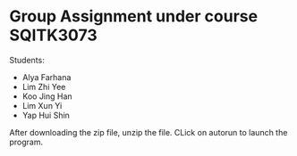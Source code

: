 # Group Assignment under course SQITK3073
Students:

* Alya Farhana
* Lim Zhi Yee
* Koo Jing Han
* Lim Xun Yi
* Yap Hui Shin

After downloading the zip file, unzip the file.
CLick on autorun to launch the program.
